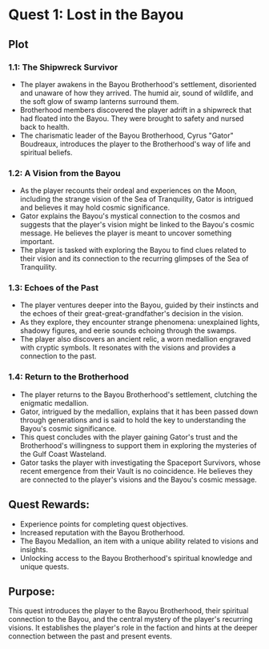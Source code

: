 
# Quest 1: Lost in the Bayou

## Plot
### 1.1: The Shipwreck Survivor

- The player awakens in the Bayou Brotherhood's settlement, disoriented and unaware of how they arrived. The humid air, sound of wildlife, and the soft glow of swamp lanterns surround them.
- Brotherhood members discovered the player adrift in a shipwreck that had floated into the Bayou. They were brought to safety and nursed back to health.
- The charismatic leader of the Bayou Brotherhood, Cyrus "Gator" Boudreaux, introduces the player to the Brotherhood's way of life and spiritual beliefs.
### 1.2: A Vision from the Bayou

- As the player recounts their ordeal and experiences on the Moon, including the strange vision of the Sea of Tranquility, Gator is intrigued and believes it may hold cosmic significance.
- Gator explains the Bayou's mystical connection to the cosmos and suggests that the player's vision might be linked to the Bayou's cosmic message. He believes the player is meant to uncover something important.
- The player is tasked with exploring the Bayou to find clues related to their vision and its connection to the recurring glimpses of the Sea of Tranquility.
### 1.3: Echoes of the Past

- The player ventures deeper into the Bayou, guided by their instincts and the echoes of their great-great-grandfather's decision in the vision.
- As they explore, they encounter strange phenomena: unexplained lights, shadowy figures, and eerie sounds echoing through the swamps.
- The player also discovers an ancient relic, a worn medallion engraved with cryptic symbols. It resonates with the visions and provides a connection to the past.
### 1.4: Return to the Brotherhood

- The player returns to the Bayou Brotherhood's settlement, clutching the enigmatic medallion.
- Gator, intrigued by the medallion, explains that it has been passed down through generations and is said to hold the key to understanding the Bayou's cosmic significance.
- This quest concludes with the player gaining Gator's trust and the Brotherhood's willingness to support them in exploring the mysteries of the Gulf Coast Wasteland.
- Gator tasks the player with investigating the Spaceport Survivors, whose recent emergence from their Vault is no coincidence. He believes they are connected to the player's visions and the Bayou's cosmic message.
## Quest Rewards:

- Experience points for completing quest objectives.
- Increased reputation with the Bayou Brotherhood.
- The Bayou Medallion, an item with a unique ability related to visions and insights.
- Unlocking access to the Bayou Brotherhood's spiritual knowledge and unique quests.
## Purpose:
This quest introduces the player to the Bayou Brotherhood, their spiritual connection to the Bayou, and the central mystery of the player's recurring visions. It establishes the player's role in the faction and hints at the deeper connection between the past and present events.